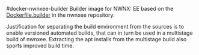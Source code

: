 #docker-nwnxee-builder
Builder image for NWNX: EE based on the [Dockerfile.builder](https://github.com/nwnxee/unified/blob/master/Dockerfile.builder) in the nwnxee repository.

Justification for separating the build environment from the sources is to enable versioned automated builds, that can in turn be used in a multistage build of nwnxee. Extracting the apt installs from the multistage build also sports improved build time.
